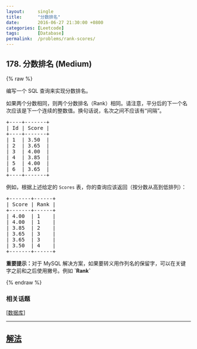 ```yaml
---
layout:     single
title:      "分数排名"
date:       2016-06-27 21:30:00 +0800
categories: [Leetcode]
tags:       [Database]
permalink:  /problems/rank-scores/
---
```


## 178. 分数排名 (Medium)

{% raw %}

<p>编写一个 SQL 查询来实现分数排名。</p>

<p>如果两个分数相同，则两个分数排名（Rank）相同。请注意，平分后的下一个名次应该是下一个连续的整数值。换句话说，名次之间不应该有&ldquo;间隔&rdquo;。</p>

<pre>+----+-------+
| Id | Score |
+----+-------+
| 1  | 3.50  |
| 2  | 3.65  |
| 3  | 4.00  |
| 4  | 3.85  |
| 5  | 4.00  |
| 6  | 3.65  |
+----+-------+
</pre>

<p>例如，根据上述给定的&nbsp;<code>Scores</code> 表，你的查询应该返回（按分数从高到低排列）：</p>

<pre>+-------+------+
| Score | Rank |
+-------+------+
| 4.00  | 1    |
| 4.00  | 1    |
| 3.85  | 2    |
|&nbsp;3.65  | 3    |
| 3.65  | 3    |
| 3.50  | 4    |
+-------+------+
</pre>

<p><strong>重要提示：</strong>对于 MySQL 解决方案，如果要转义用作列名的保留字，可以在关键字之前和之后使用撇号。例如 <strong>`Rank`</strong></p>

{% endraw %}

### 相关话题
  [[数据库](https://github.com/awesee/leetcode/tree/main/tag/database/README.md)]

---

## [解法](https://github.com/awesee/leetcode/tree/main/problems/rank-scores)
